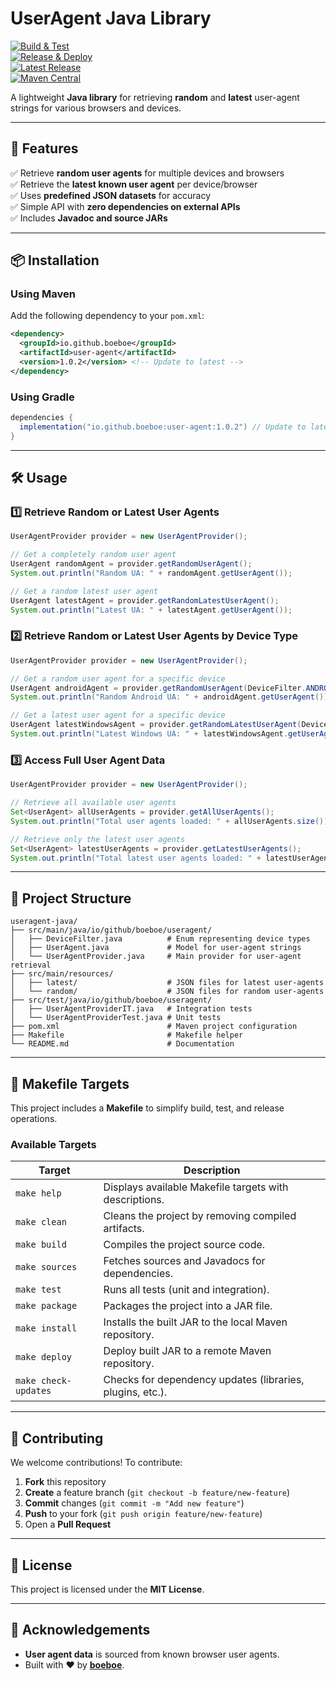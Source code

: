 # **UserAgent Java Library**

[![Build & Test](https://github.com/boeboe/useragent-java/actions/workflows/ci.yml/badge.svg)](https://github.com/boeboe/useragent-java/actions/workflows/ci.yml)  
[![Release & Deploy](https://github.com/boeboe/useragent-java/actions/workflows/release.yml/badge.svg)](https://github.com/boeboe/useragent-java/actions/workflows/release.yml)  
[![Latest Release](https://img.shields.io/github/v/release/boeboe/useragent-java)](https://github.com/boeboe/useragent-java/releases)  
[![Maven Central](https://img.shields.io/maven-central/v/io.github.boebo/user-agent)](https://search.maven.org/artifact/io.github.boebo/user-agent)

A lightweight **Java library** for retrieving **random** and **latest** user-agent strings for various browsers and devices.

---

## **📌 Features**

✅ Retrieve **random user agents** for multiple devices and browsers  
✅ Retrieve the **latest known user agent** per device/browser  
✅ Uses **predefined JSON datasets** for accuracy  
✅ Simple API with **zero dependencies on external APIs**  
✅ Includes **Javadoc and source JARs**

---

## **📦 Installation**

### **Using Maven**

Add the following dependency to your `pom.xml`:

```xml
<dependency>
  <groupId>io.github.boeboe</groupId>
  <artifactId>user-agent</artifactId>
  <version>1.0.2</version> <!-- Update to latest -->
</dependency>
```

### **Using Gradle**

```groovy
dependencies {
  implementation("io.github.boeboe:user-agent:1.0.2") // Update to latest
}
```

---

## **🛠️ Usage**

### **1️⃣ Retrieve Random or Latest User Agents**

```java
UserAgentProvider provider = new UserAgentProvider();

// Get a completely random user agent
UserAgent randomAgent = provider.getRandomUserAgent();
System.out.println("Random UA: " + randomAgent.getUserAgent());

// Get a random latest user agent
UserAgent latestAgent = provider.getRandomLatestUserAgent();
System.out.println("Latest UA: " + latestAgent.getUserAgent());
```

### **2️⃣ Retrieve Random or Latest User Agents by Device Type**

```java
UserAgentProvider provider = new UserAgentProvider();

// Get a random user agent for a specific device
UserAgent androidAgent = provider.getRandomUserAgent(DeviceFilter.ANDROID);
System.out.println("Random Android UA: " + androidAgent.getUserAgent());

// Get a latest user agent for a specific device
UserAgent latestWindowsAgent = provider.getRandomLatestUserAgent(DeviceFilter.WINDOWS);
System.out.println("Latest Windows UA: " + latestWindowsAgent.getUserAgent());
```

### **3️⃣ Access Full User Agent Data**

```java
UserAgentProvider provider = new UserAgentProvider();

// Retrieve all available user agents
Set<UserAgent> allUserAgents = provider.getAllUserAgents();
System.out.println("Total user agents loaded: " + allUserAgents.size());

// Retrieve only the latest user agents
Set<UserAgent> latestUserAgents = provider.getLatestUserAgents();
System.out.println("Total latest user agents loaded: " + latestUserAgents.size());
```

---

## **📂 Project Structure**

```
useragent-java/
├── src/main/java/io/github/boeboe/useragent/
│   ├── DeviceFilter.java          # Enum representing device types
│   ├── UserAgent.java             # Model for user-agent strings
│   └── UserAgentProvider.java     # Main provider for user-agent retrieval
├── src/main/resources/
│   ├── latest/                    # JSON files for latest user-agents
│   └── random/                    # JSON files for random user-agents
├── src/test/java/io/github/boeboe/useragent/
│   ├── UserAgentProviderIT.java   # Integration tests
│   └── UserAgentProviderTest.java # Unit tests
├── pom.xml                        # Maven project configuration
├── Makefile                       # Makefile helper
└── README.md                      # Documentation
```

---

## **🔨 Makefile Targets**

This project includes a **Makefile** to simplify build, test, and release operations.

### **Available Targets**

| Target               | Description                                               |
| -------------------- | --------------------------------------------------------- |
| `make help`          | Displays available Makefile targets with descriptions.    |
| `make clean`         | Cleans the project by removing compiled artifacts.        |
| `make build`         | Compiles the project source code.                         |
| `make sources`       | Fetches sources and Javadocs for dependencies.            |
| `make test`          | Runs all tests (unit and integration).                    |
| `make package`       | Packages the project into a JAR file.                     |
| `make install`       | Installs the built JAR to the local Maven repository.     |
| `make deploy`        | Deploy built JAR to a remote Maven repository.            |
| `make check-updates` | Checks for dependency updates (libraries, plugins, etc.). |

---

## **🚀 Contributing**

We welcome contributions! To contribute:

1. **Fork** this repository
2. **Create** a feature branch (`git checkout -b feature/new-feature`)
3. **Commit** changes (`git commit -m "Add new feature"`)
4. **Push** to your fork (`git push origin feature/new-feature`)
5. Open a **Pull Request**

---

## **📝 License**

This project is licensed under the **MIT License**.

---

## **📣 Acknowledgements**

- **User agent data** is sourced from known browser user agents.
- Built with ❤️ by **[boeboe](https://github.com/boeboe)**.
